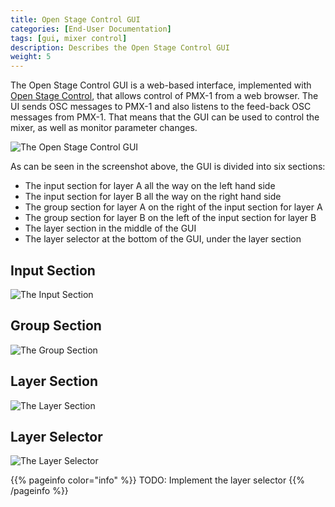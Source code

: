 ```yaml
---
title: Open Stage Control GUI
categories: [End-User Documentation]
tags: [gui, mixer control]
description: Describes the Open Stage Control GUI
weight: 5
---
```


The Open Stage Control GUI is a web-based interface, implemented with
[Open Stage Control](https://openstagecontrol.ammd.net/), that allows control
of PMX-1 from a web browser. The UI sends OSC messages to PMX-1 and also listens
to the feed-back OSC messages from PMX-1. That means that the GUI can be used
to control the mixer, as well as monitor parameter changes.

![The Open Stage Control GUI](/screenshots/pmx-open-stage-control-gui.png)

As can be seen in the screenshot above, the GUI is divided into six sections:

- The input section for layer A all the way on the left hand side
- The input section for layer B all the way on the right hand side
- The group section for layer A on the right of the input section for layer A
- The group section for layer B on the left of the input section for layer B
- The layer section in the middle of the GUI
- The layer selector at the bottom of the GUI, under the layer section

## Input Section

![The Input Section](/screenshots/pmx-open-stage-control-gui-input-section.png)

## Group Section

![The Group Section](/screenshots/pmx-open-stage-control-gui-group-section.png)

## Layer Section

![The Layer Section](/screenshots/pmx-open-stage-control-gui-layer-section.png)

## Layer Selector

![The Layer Selector](/screenshots/pmx-open-stage-control-gui-layer-selector-section.png)

{{% pageinfo color="info" %}}
TODO: Implement the layer selector
{{% /pageinfo %}}
